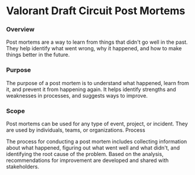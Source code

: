# Valorant Draft Circuit Post Mortems

### Overview
Post mortems are a way to learn from things that didn't go well in the past. They help identify what went wrong, why it happened, and how to make things better in the future.

### Purpose

The purpose of a post mortem is to understand what happened, learn from it, and prevent it from happening again. It helps identify strengths and weaknesses in processes, and suggests ways to improve.

### Scope

Post mortems can be used for any type of event, project, or incident. They are used by individuals, teams, or organizations.
Process

The process for conducting a post mortem includes collecting information about what happened, figuring out what went well and what didn't, and identifying the root cause of the problem. Based on the analysis, recommendations for improvement are developed and shared with stakeholders.
